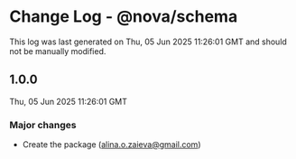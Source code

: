 # Change Log - @nova/schema

This log was last generated on Thu, 05 Jun 2025 11:26:01 GMT and should not be manually modified.

<!-- Start content -->

## 1.0.0

Thu, 05 Jun 2025 11:26:01 GMT

### Major changes

- Create the package (alina.o.zaieva@gmail.com)
